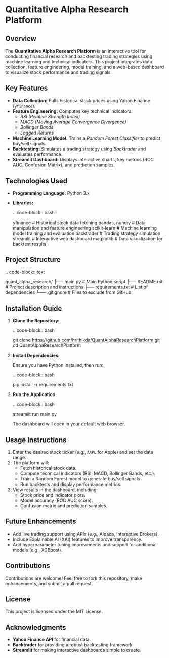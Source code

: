 Quantitative Alpha Research Platform
=====================================

Overview
--------

The **Quantitative Alpha Research Platform** is an interactive tool for conducting financial research and backtesting trading strategies using machine learning and technical indicators. This project integrates data collection, feature engineering, model training, and a web-based dashboard to visualize stock performance and trading signals.

Key Features
------------

- **Data Collection:** Pulls historical stock prices using Yahoo Finance (`yfinance`).
- **Feature Engineering:** Computes key technical indicators:
  - *RSI (Relative Strength Index)*  
  - *MACD (Moving Average Convergence Divergence)*  
  - *Bollinger Bands*  
  - *Lagged Returns*
- **Machine Learning Model:** Trains a *Random Forest Classifier* to predict buy/sell signals.
- **Backtesting:** Simulates a trading strategy using *Backtrader* and evaluates performance.
- **Streamlit Dashboard:** Displays interactive charts, key metrics (ROC AUC, Confusion Matrix), and prediction samples.

Technologies Used
-----------------

- **Programming Language:** Python 3.x  
- **Libraries:**

  .. code-block:: bash

     yfinance      # Historical stock data fetching
     pandas, numpy # Data manipulation and feature engineering
     scikit-learn  # Machine learning model training and evaluation
     backtrader    # Trading strategy simulation
     streamlit     # Interactive web dashboard
     matplotlib    # Data visualization for backtest results

Project Structure
-----------------

.. code-block:: text

   quant_alpha_research/
   ├── main.py           # Main Python script
   ├── README.rst        # Project description and instructions
   ├── requirements.txt  # List of dependencies
   └── .gitignore        # Files to exclude from GitHub

Installation Guide
------------------

1. **Clone the Repository:**

   .. code-block:: bash

      git clone https://github.com/hrithikda/QuantAlphaResearchPlatform.git
      cd QuantAlphaResearchPlatform

2. **Install Dependencies:**

   Ensure you have Python installed, then run:

   .. code-block:: bash

      pip install -r requirements.txt

3. **Run the Application:**

   .. code-block:: bash

      streamlit run main.py

   The dashboard will open in your default web browser.

Usage Instructions
------------------

1. Enter the desired stock ticker (e.g., ``AAPL`` for Apple) and set the date range.
2. The platform will:
   - Fetch historical stock data.
   - Compute technical indicators (RSI, MACD, Bollinger Bands, etc.).
   - Train a Random Forest model to generate buy/sell signals.
   - Run backtests and display performance metrics.
3. View results in the dashboard, including:
   - Stock price and indicator plots.
   - Model accuracy (ROC AUC score).
   - Confusion matrix and prediction samples.

Future Enhancements
-------------------

- Add live trading support using APIs (e.g., Alpaca, Interactive Brokers).
- Include Explainable AI (XAI) features to improve transparency.
- Add hyperparameter tuning improvements and support for additional models (e.g., XGBoost).

Contributions
-------------

Contributions are welcome! Feel free to fork this repository, make enhancements, and submit a pull request.

License
-------

This project is licensed under the MIT License.

Acknowledgments
---------------

- **Yahoo Finance API** for financial data.
- **Backtrader** for providing a robust backtesting framework.
- **Streamlit** for making interactive dashboards simple to create.
